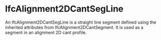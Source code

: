 # IfcAlignment2DCantSegLine

An IfcAlignment2DCantSegLine is a straight line segment defined using the inherited attributes from IfcAlignment2DCantSegment. It is used as a segment in an alignment 2D cant profile.
